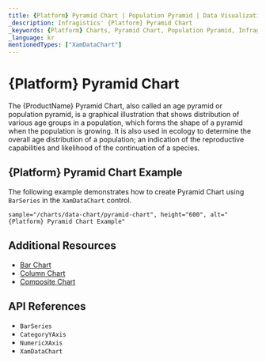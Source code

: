 ```yaml
---
title: {Platform} Pyramid Chart | Population Pyramid | Data Visualization | Infragistics
_description: Infragistics' {Platform} Pyramid Chart
_keywords: {Platform} Charts, Pyramid Chart, Population Pyramid, Infragistics
_language: kr
mentionedTypes: ["XamDataChart"]
---
```

# {Platform} Pyramid Chart

The {ProductName} Pyramid Chart, also called an age pyramid or population pyramid, is a graphical illustration that shows distribution of various age groups in a population, which forms the shape of a pyramid when the population is growing. It is also used in ecology to determine the overall age distribution of a population; an indication of the reproductive capabilities and likelihood of the continuation of a species.

## {Platform} Pyramid Chart Example

The following example demonstrates how to create Pyramid Chart using `BarSeries` in the `XamDataChart` control.

`sample="/charts/data-chart/pyramid-chart", height="600", alt="{Platform} Pyramid Chart Example"`



<div class="divider--half"></div>

## Additional Resources
- [Bar Chart](bar-chart.md)
- [Column Chart](column-chart.md)
- [Composite Chart](composite-chart.md)
<!-- - [Gantt Chart](gantt-chart.md) -->

## API References
- `BarSeries`
- `CategoryYAxis`
- `NumericXAxis`
- `XamDataChart`
